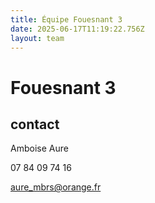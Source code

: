 ```yaml
---
title: Équipe Fouesnant 3
date: 2025-06-17T11:19:22.756Z
layout: team
---
```


# Fouesnant 3



## contact 

 Amboise Aure

07 84 09 74 16

aure_mbrs@orange.fr

